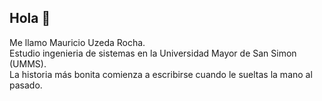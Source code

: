 ## Hola 👋
Me llamo Mauricio Uzeda Rocha.  
Estudio ingenieria de sistemas en la Universidad Mayor de San Simon (UMMS).  
La historia más bonita comienza a escribirse cuando le sueltas la mano al pasado.
